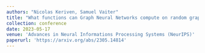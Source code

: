 ```yaml
---
authors: "Nicolas Keriven, Samuel Vaiter"
title: "What functions can Graph Neural Networks compute on random graphs? The role of Positional Encoding"
collection: conference
date: 2023-05-17
venue: 'Advances in Neural Informations Processing Systems (NeurIPS)'
paperurl: 'https://arxiv.org/abs/2305.14814'
---
```

